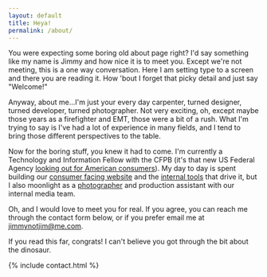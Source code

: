 ```yaml
---
layout: default
title: Heya!
permalink: /about/
---
```


You were expecting some boring old about page right? I'd say something like my name is Jimmy and how nice it is to meet you. Except we're not meeting, this is a one way conversation. Here I am setting type to a screen and there you are reading it. How 'bout I forget that picky detail and just say "Welcome!"

Anyway, about me...I'm just your every day carpenter, turned designer, turned developer, turned photographer. Not very exciting, oh, except maybe those years as a firefighter and EMT, those were a bit of a rush. What I'm trying to say is I've had a lot of experience in many fields, and I tend to bring those different perspectives to the table.

Now for the boring stuff, you knew it had to come. I'm currently a Technology and Information Fellow with the CFPB (it's that new US Federal Agency [looking out for American consumers](https://www.nytimes.com/2016/09/09/business/dealbook/wells-fargo-fined-for-years-of-harm-to-customers.html)). My day to day is spent building our [consumer facing website](https://www.consumerfinance.gov/) and the [internal tools](https://cfpb.github.io/capital-framework/) that drive it, but I also moonlight as a [photographer](https://www.flickr.com/photos/cfpbphotos/albums/72157677092385986) and production assistant with our internal media team.

Oh, and I would love to meet you for real. If you agree, you can reach me through the contact form below, or if you prefer email me at [jimmynotjim@me.com](mailto:jimmynotjim@me.com).

If you read this far, congrats! I can't believe you got through the bit about the dinosaur.

{% include contact.html %}
